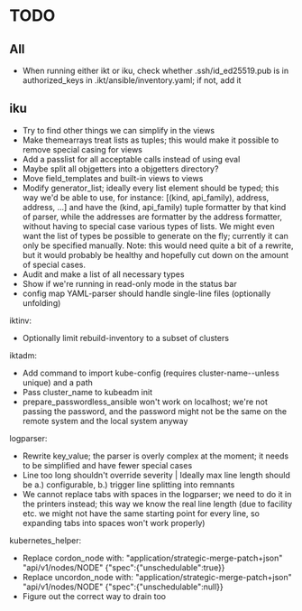 # TODO
## All
* When running either ikt or iku, check whether .ssh/id_ed25519.pub is in authorized_keys
  in .ikt/ansible/inventory.yaml; if not, add it

## iku
* Try to find other things we can simplify in the views
* Make themearrays treat lists as tuples; this would make it possible to remove special casing for views
* Add a passlist for all acceptable calls instead of using eval
* Maybe split all objgetters into a objgetters directory?
* Move field_templates and built-in views to views
* Modify generator_list; ideally every list element should be typed;
  this way we'd be able to use, for instance:
  [(kind, api_family), address, address, ...]
  and have the (kind, api_family) tuple formatter by that kind of parser,
  while the addresses are formatter by the address formatter,
  without having to special case various types of lists.
  We might even want the list of types be possible to generate on the fly;
  currently it can only be specified manually.
  Note: this would need quite a bit of a rewrite, but it would probably be healthy
  and hopefully cut down on the amount of special cases.
* Audit and make a list of all necessary types
* Show if we're running in read-only mode in the status bar
* config map YAML-parser should handle single-line files (optionally unfolding)

iktinv:
* Optionally limit rebuild-inventory to a subset of clusters

iktadm:
* Add command to import kube-config (requires cluster-name--unless unique) and a path
* Pass cluster_name to kubeadm init
* prepare_passwordless_ansible won't work on localhost; we're not passing the password,
  and the password might not be the same on the remote system and the local system anyway

logparser:
* Rewrite key_value; the parser is overly complex at the moment; it needs to be simplified
  and have fewer special cases
* Line too long shouldn't override severity
  | Ideally max line length should be a.) configurable, b.) trigger line splitting into remnants
* We cannot replace tabs with spaces in the logparser; we need to do it in the printers instead;
  this way we know the real line length (due to facility etc. we might not have the same starting point
  for every line, so expanding tabs into spaces won't work properly)

kubernetes_helper:
* Replace cordon_node with:
	"application/strategic-merge-patch+json"
	"api/v1/nodes/NODE"
	{"spec":{"unschedulable":true}}
* Replace uncordon_node with:
	"application/strategic-merge-patch+json"
	"api/v1/nodes/NODE"
	{"spec":{"unschedulable":null}}
* Figure out the correct way to drain too
